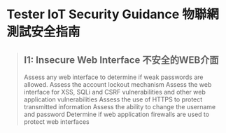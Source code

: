 # Tester IoT Security Guidance 物聯網測試安全指南

> ## I1: Insecure Web Interface 不安全的WEB介面
> Assess any web interface to determine if weak passwords are allowed.
> Assess the account lockout mechanism
> Assess the web interface for XSS, SQLi and CSRF vulnerabilities and other web application vulnerabilities
> Assess the use of HTTPS to protect transmitted information
> Assess the ability to change the username and password
> Determine if web application firewalls are used to protect web interfaces

